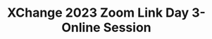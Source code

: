 ---
title: XChange 2023 Zoom Link Day 3- Online Session
redirect_to: https://ateneo-edu.zoom.us/j/95779567373?pwd=OURSMklkRjgrU2hCd0owMC8zeUFydz09
redirect_from: 
  - /XC23OnlineSessionDay3Zoom
  - /xc23onlinesessionday3zoom
---